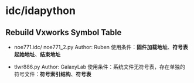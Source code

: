 # idc/idapython

## Rebuild Vxworks Symbol Table
- noe771.idc/ noe771_2.py
Author: Ruben
使用条件：**固件加载地址**、**符号表起始地址**、**结束地址**

- tlwr886.py
Author: GalaxyLab
使用条件：系统文件无符号表，存在单独的符号文件：**符号索引结构**、**符号表**

